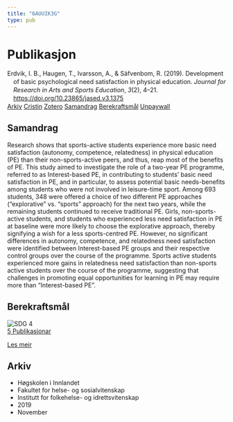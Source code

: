 ```yaml
---
title: "6AUUIK3G"
type: pub
---
```

<h1>Publikasjon</h1>
<article id="csl-bib-container-6AUUIK3G" class="csl-bib-container">
  <div class="csl-bib-body" style="line-height: 1.35; padding-left: 1em; text-indent:-1em;">
  <div class="csl-entry">Erdvik, I. B., Haugen, T., Ivarsson, A., &amp; S&#xE4;fvenbom, R. (2019). Development of basic psychological need satisfaction in physical education. <i>Journal for Research in Arts and Sports Education</i>, <i>3</i>(2), 4&#x2013;21. <a href="https://doi.org/10.23865/jased.v3.1375">https://doi.org/10.23865/jased.v3.1375</a></div>
</div>
  <div class="csl-bib-buttons">
    <a href="#taxonomy-article-6AUUIK3G" class="csl-bib-button">Arkiv</a>
    <a href="https://app.cristin.no/results/show.jsf?id=1749509" alt="Cristin URL" class="csl-bib-button">Cristin</a>
    <a href="http://zotero.org/groups/5402882/items/6AUUIK3G" alt="Zotero URL" class="csl-bib-button">Zotero</a>
    <a href="#abstract-article-6AUUIK3G" class="csl-bib-button">Samandrag</a>
    <a href="#sdg-article-6AUUIK3G" class="csl-bib-button">Berekraftsmål</a>
    <a href="https://jased.net/index.php/jased/article/download/1375/3672" class="csl-bib-button">Unpaywall</a>
  </div>
  <div id="csl-bib-meta-container-6AUUIK3G"></div>
</article>
<div id="csl-bib-meta-6AUUIK3G" class="csl-bib-meta">
  <article id="abstract-article-6AUUIK3G" class="abstract-article">
    <h1>Samandrag</h1>
    Research shows that sports-active students experience more basic need satisfaction (autonomy, competence, relatedness) in physical education (PE) than their non-sports-active peers, and thus, reap most of the benefits of PE. This study aimed to investigate the role of a two-year PE programme, referred to as Interest-based PE, in contributing to students’ basic need satisfaction in PE, and in particular, to assess potential basic needs-benefits among students who were not involved in leisure-time sport. Among 693 students, 348 were offered a choice of two different PE approaches (“explorative” vs. “sports” approach) for the next two years, while the remaining students continued to receive traditional PE. Girls, non-sports-active students, and students who experienced less need satisfaction in PE at baseline were more likely to choose the explorative approach, thereby signifying a wish for a less sports-centred PE. However, no significant differences in autonomy, competence, and relatedness need satisfaction were identified between Interest-based PE groups and their respective control groups over the course of the programme. Sports active students experienced more gains in relatedness need satisfaction than non-sports active students over the course of the programme, suggesting that challenges in promoting equal opportunities for learning in PE may require more than “Interest-based PE”.
  </article>
  <article id="sdg-article-6AUUIK3G" class="sdg-article">
    <h1>Berekraftsmål</h1>
    <div class="sdg-container"><div id="sdg4" class="sdg"> <img src="{{< params subfolder >}}images/sdg/sdg04_no.png" class="image" alt="SDG 4"> <div class="sdg-overlay"> <a href="{{< params subfolder >}}no/archive/?sdg=4#archive" class="sdg-publication-count"><span>5</span> Publikasjonar</a> <p><a href="NA" class="sdg-read-more">Les meir</a></p> </div> </div></div>
  </article>
  <article id="taxonomy-article-6AUUIK3G" class="taxonomy-article">
    <h1>Arkiv</h1>
    <ul>
      <li>Høgskolen i Innlandet</li>
      <li>Fakultet for helse- og sosialvitenskap</li>
      <li>Institutt for folkehelse- og idrettsvitenskap</li>
      <li>2019</li>
      <li>November</li>
    </ul>
  </article>
</div>
